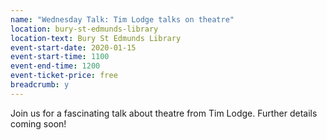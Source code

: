 ```yaml
---
name: "Wednesday Talk: Tim Lodge talks on theatre"
location: bury-st-edmunds-library
location-text: Bury St Edmunds Library
event-start-date: 2020-01-15
event-start-time: 1100
event-end-time: 1200
event-ticket-price: free
breadcrumb: y
---
```


Join us for a fascinating talk about theatre from Tim Lodge. Further details coming soon!
